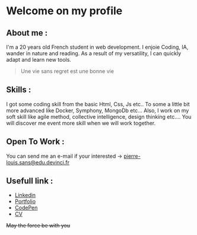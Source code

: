 # Welcome on my profile

## About me :
I'm a 20 years old French student in web development.
I enjoie Coding, IA, wander in nature and reading. 
As a result of my versatility, I can quickly adapt and learn new tools.

>Une vie sans regret est une bonne vie

## Skills : 
I got some coding skill from the basic Html, Css, Js etc.. To some a little bit more advanced like Docker, Symphony, MongoDb etc...
Also, I work on my soft skill like agile method, collective intelligence, design thinking etc....
You will discover me event more skill when we will work together.

## Open To Work :
You can send me an e-mail if your interested -> pierre-louis.sans@edu.devinci.fr

## Usefull link : 
  <ul>
    <li><a href="https://www.linkedin.com/in/pierre-louis-sans-7756b0223/">Linkedin</a></li>
    <li><a href="https://portfolio-pl83.vercel.app">Portfolio</a></li>
    <li><a href="https://codepen.io/zorgos">CodePen</a></li>
    <li><a href="cv_pierre-louis_sans.pdf" download>CV</a></li>
  </ul>


~~May the force be with you~~
